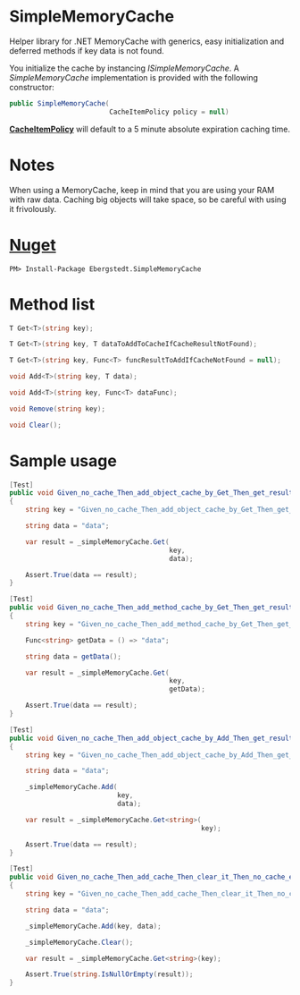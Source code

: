 # SimpleMemoryCache

Helper library for .NET MemoryCache with generics, easy initialization and deferred methods if key data is not found.

You initialize the cache by instancing *ISimpleMemoryCache*. A *SimpleMemoryCache* implementation is provided with the following constructor:

```C#
public SimpleMemoryCache(
						 CacheItemPolicy policy = null)						 					
```

**[CacheItemPolicy](https://msdn.microsoft.com/en-us/library/system.runtime.caching.cacheitempolicy(v=vs.110).aspx)** will default to a 5 minute absolute expiration caching time.

# Notes

When using a MemoryCache, keep in mind that you are using your RAM with raw data. Caching big objects will take space, so be careful with using it frivolously.

# [Nuget](https://www.nuget.org/packages/Ebergstedt.SimpleMemoryCache)

	PM> Install-Package Ebergstedt.SimpleMemoryCache

# Method list

```C#
T Get<T>(string key);

T Get<T>(string key, T dataToAddToCacheIfCacheResultNotFound);

T Get<T>(string key, Func<T> funcResultToAddIfCacheNotFound = null);

void Add<T>(string key, T data);

void Add<T>(string key, Func<T> dataFunc);

void Remove(string key);

void Clear();
```

# Sample usage
```C#
[Test]
public void Given_no_cache_Then_add_object_cache_by_Get_Then_get_result()
{
	string key = "Given_no_cache_Then_add_object_cache_by_Get_Then_get_result";

	string data = "data";

	var result = _simpleMemoryCache.Get(
										key, 
										data);

	Assert.True(data == result);
}

[Test]
public void Given_no_cache_Then_add_method_cache_by_Get_Then_get_result()
{
	string key = "Given_no_cache_Then_add_method_cache_by_Get_Then_get_result";

	Func<string> getData = () => "data";

	string data = getData();

	var result = _simpleMemoryCache.Get(
										key, 
										getData);

	Assert.True(data == result);
}

[Test]
public void Given_no_cache_Then_add_object_cache_by_Add_Then_get_result()
{
	string key = "Given_no_cache_Then_add_object_cache_by_Add_Then_get_result";

	string data = "data";

	_simpleMemoryCache.Add(
						   key, 
						   data);

	var result = _simpleMemoryCache.Get<string>(
												key);

	Assert.True(data == result);
}

[Test]
public void Given_no_cache_Then_add_cache_Then_clear_it_Then_no_cache_exists()
{
	string key = "Given_no_cache_Then_add_cache_Then_clear_it_Then_no_cache_exists";

	string data = "data";

	_simpleMemoryCache.Add(key, data);

	_simpleMemoryCache.Clear();

	var result = _simpleMemoryCache.Get<string>(key);

	Assert.True(string.IsNullOrEmpty(result));
}
```
